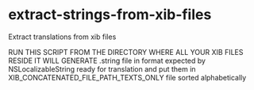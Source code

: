 extract-strings-from-xib-files
==============================

Extract translations from xib files


RUN THIS SCRIPT FROM THE DIRECTORY WHERE ALL YOUR XIB FILES RESIDE
IT WILL GENERATE .string file in format expected by NSLocalizableString ready for translation
and put them in XIB_CONCATENATED_FILE_PATH_TEXTS_ONLY file sorted alphabetically
